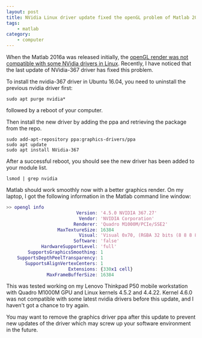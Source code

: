 ```yaml
---
layout: post
title: NVidia Linux driver update fixed the openGL problem of Matlab 2016a
tags:
    - matlab
category:
    - computer
---
```

When the Matlab 2016a was released initially, the [openGL render was not compatible with some NVidia drivers in Linux](//askubuntu.com/questions/765455/how-to-run-matlab-2016a-with-nvidia-drivers-of-gtx-960-in-ubuntu-16-04).
Recently, I have noticed that the last update of NVidia-367 driver has fixed this problem.

To install the nvidia-367 driver in Ubuntu 16.04, you need to uninstall the previous nvidia driver first:
```
sudo apt purge nvidia*
```
followed by a reboot of your computer.

Then install the new driver by adding the ppa and retrieving the package from the repo.
```
sudo add-apt-repository ppa:graphics-drivers/ppa
sudo apt update
sudo apt install NVidia-367
```
After a successful reboot, you should see the new driver has been added to your module list.
```
lsmod | grep nvidia
```
Matlab should work smoothly now with a better graphics render.
On my laptop, I got the following information in the Matlab command line window:
```Matlab
>> opengl info
                          Version: '4.5.0 NVIDIA 367.27'
                           Vendor: 'NVIDIA Corporation'
                         Renderer: 'Quadro M1000M/PCIe/SSE2'
                   MaxTextureSize: 16384
                           Visual: 'Visual 0x70, (RGBA 32 bits (8 8 8 8), Z depth 16 bits…'
                         Software: 'false'
             HardwareSupportLevel: 'full'
        SupportsGraphicsSmoothing: 1
    SupportsDepthPeelTransparency: 1
       SupportsAlignVertexCenters: 1
                       Extensions: {330x1 cell}
               MaxFrameBufferSize: 16384
```
This was tested working on my Lenovo Thinkpad P50 mobile workstation with Quadro M1000M GPU and Linux kernels 4.5.2 and 4.4.22.
Kernel 4.6.0 was not compatible with some latest nvidia drivers before this update, and I haven't got a chance to try again.

You may want to remove the graphics driver ppa after this update to prevent new updates of the driver which may screw up your software environment in the future.
